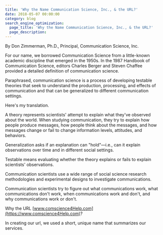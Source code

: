 ```yaml
---
title: 'Why the Name Communication Science, Inc., & the URL?'
date: 2018-05-07 00:00:00
category: blog
search_engine_optimization:
  page_title: 'Why the Name Communication Science, Inc., & the URL?'
  page_description:
---
```


By Don Zimmerman, Ph.D., Principal, Communication Science, Inc.

For our name, we borrowed Communication Science from a little-known academic discipline that emerged in the 1950s. In the 1987 Handbook of Communication Science, editors Charles Berger and Steven Chaffee provided a detailed definition of communication science.

Paraphrased, communication science is a process of developing testable theories that seek to understand the production, processing, and effects of communication and that can be generalized to different communication settings.

Here's my translation.

A theory represents scientists' attempt to explain what they've observed about the world. When studying communication, they try to explain how people produce messages, how people think about the messages, and how messages change or fail to change information levels, attitudes, and behaviors.

Generalization asks if an explanation can "hold"—i.e., can it explain observations over time and in different social settings.

Testable means evaluating whether the theory explains or fails to explain scientists' observations.

Communication scientists use a wide range of social science research methodologies and experimental designs to investigate communications.

Communication scientists try to figure out what communications work, what communications don't work, when communications work and don't, and why communications work or don't.

Why the URL [www.comscience4Help.com](https://www.comscience4Help.com)?

In creating our url, we used a short, unique name that summarizes our services.